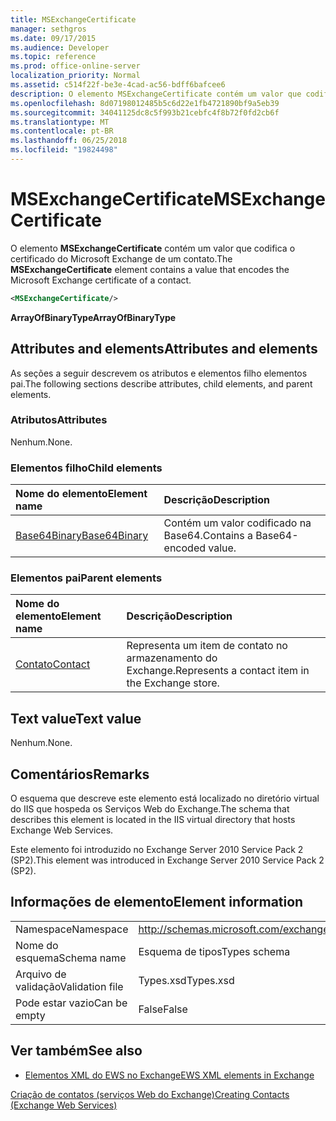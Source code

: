 ```yaml
---
title: MSExchangeCertificate
manager: sethgros
ms.date: 09/17/2015
ms.audience: Developer
ms.topic: reference
ms.prod: office-online-server
localization_priority: Normal
ms.assetid: c514f22f-be3e-4cad-ac56-bdff6bafcee6
description: O elemento MSExchangeCertificate contém um valor que codifica o certificado do Microsoft Exchange de um contato.
ms.openlocfilehash: 8d07198012485b5c6d22e1fb4721890bf9a5eb39
ms.sourcegitcommit: 34041125dc8c5f993b21cebfc4f8b72f0fd2cb6f
ms.translationtype: MT
ms.contentlocale: pt-BR
ms.lasthandoff: 06/25/2018
ms.locfileid: "19824498"
---
```

# <a name="msexchangecertificate"></a><span data-ttu-id="0fcbf-103">MSExchangeCertificate</span><span class="sxs-lookup"><span data-stu-id="0fcbf-103">MSExchangeCertificate</span></span>

<span data-ttu-id="0fcbf-104">O elemento **MSExchangeCertificate** contém um valor que codifica o certificado do Microsoft Exchange de um contato.</span><span class="sxs-lookup"><span data-stu-id="0fcbf-104">The **MSExchangeCertificate** element contains a value that encodes the Microsoft Exchange certificate of a contact.</span></span> 
  
```XML
<MSExchangeCertificate/>
```

 <span data-ttu-id="0fcbf-105">**ArrayOfBinaryType**</span><span class="sxs-lookup"><span data-stu-id="0fcbf-105">**ArrayOfBinaryType**</span></span>
## <a name="attributes-and-elements"></a><span data-ttu-id="0fcbf-106">Attributes and elements</span><span class="sxs-lookup"><span data-stu-id="0fcbf-106">Attributes and elements</span></span>

<span data-ttu-id="0fcbf-107">As seções a seguir descrevem os atributos e elementos filho elementos pai.</span><span class="sxs-lookup"><span data-stu-id="0fcbf-107">The following sections describe attributes, child elements, and parent elements.</span></span>
  
### <a name="attributes"></a><span data-ttu-id="0fcbf-108">Atributos</span><span class="sxs-lookup"><span data-stu-id="0fcbf-108">Attributes</span></span>

<span data-ttu-id="0fcbf-109">Nenhum.</span><span class="sxs-lookup"><span data-stu-id="0fcbf-109">None.</span></span>
  
### <a name="child-elements"></a><span data-ttu-id="0fcbf-110">Elementos filho</span><span class="sxs-lookup"><span data-stu-id="0fcbf-110">Child elements</span></span>

|<span data-ttu-id="0fcbf-111">**Nome do elemento**</span><span class="sxs-lookup"><span data-stu-id="0fcbf-111">**Element name**</span></span>|<span data-ttu-id="0fcbf-112">**Descrição**</span><span class="sxs-lookup"><span data-stu-id="0fcbf-112">**Description**</span></span>|
|:-----|:-----|
|[<span data-ttu-id="0fcbf-113">Base64Binary</span><span class="sxs-lookup"><span data-stu-id="0fcbf-113">Base64Binary</span></span>](base64binary.md) <br/> |<span data-ttu-id="0fcbf-114">Contém um valor codificado na Base64.</span><span class="sxs-lookup"><span data-stu-id="0fcbf-114">Contains a Base64-encoded value.</span></span>  <br/> |
   
### <a name="parent-elements"></a><span data-ttu-id="0fcbf-115">Elementos pai</span><span class="sxs-lookup"><span data-stu-id="0fcbf-115">Parent elements</span></span>

|<span data-ttu-id="0fcbf-116">**Nome do elemento**</span><span class="sxs-lookup"><span data-stu-id="0fcbf-116">**Element name**</span></span>|<span data-ttu-id="0fcbf-117">**Descrição**</span><span class="sxs-lookup"><span data-stu-id="0fcbf-117">**Description**</span></span>|
|:-----|:-----|
|[<span data-ttu-id="0fcbf-118">Contato</span><span class="sxs-lookup"><span data-stu-id="0fcbf-118">Contact</span></span>](contact.md) <br/> |<span data-ttu-id="0fcbf-119">Representa um item de contato no armazenamento do Exchange.</span><span class="sxs-lookup"><span data-stu-id="0fcbf-119">Represents a contact item in the Exchange store.</span></span>  <br/> |
   
## <a name="text-value"></a><span data-ttu-id="0fcbf-120">Text value</span><span class="sxs-lookup"><span data-stu-id="0fcbf-120">Text value</span></span>

<span data-ttu-id="0fcbf-121">Nenhum.</span><span class="sxs-lookup"><span data-stu-id="0fcbf-121">None.</span></span>
  
## <a name="remarks"></a><span data-ttu-id="0fcbf-122">Comentários</span><span class="sxs-lookup"><span data-stu-id="0fcbf-122">Remarks</span></span>

<span data-ttu-id="0fcbf-123">O esquema que descreve este elemento está localizado no diretório virtual do IIS que hospeda os Serviços Web do Exchange.</span><span class="sxs-lookup"><span data-stu-id="0fcbf-123">The schema that describes this element is located in the IIS virtual directory that hosts Exchange Web Services.</span></span>
  
<span data-ttu-id="0fcbf-124">Este elemento foi introduzido no Exchange Server 2010 Service Pack 2 (SP2).</span><span class="sxs-lookup"><span data-stu-id="0fcbf-124">This element was introduced in Exchange Server 2010 Service Pack 2 (SP2).</span></span>
  
## <a name="element-information"></a><span data-ttu-id="0fcbf-125">Informações de elemento</span><span class="sxs-lookup"><span data-stu-id="0fcbf-125">Element information</span></span>

|||
|:-----|:-----|
|<span data-ttu-id="0fcbf-126">Namespace</span><span class="sxs-lookup"><span data-stu-id="0fcbf-126">Namespace</span></span>  <br/> |http://schemas.microsoft.com/exchange/services/2006/types  <br/> |
|<span data-ttu-id="0fcbf-127">Nome do esquema</span><span class="sxs-lookup"><span data-stu-id="0fcbf-127">Schema name</span></span>  <br/> |<span data-ttu-id="0fcbf-128">Esquema de tipos</span><span class="sxs-lookup"><span data-stu-id="0fcbf-128">Types schema</span></span>  <br/> |
|<span data-ttu-id="0fcbf-129">Arquivo de validação</span><span class="sxs-lookup"><span data-stu-id="0fcbf-129">Validation file</span></span>  <br/> |<span data-ttu-id="0fcbf-130">Types.xsd</span><span class="sxs-lookup"><span data-stu-id="0fcbf-130">Types.xsd</span></span>  <br/> |
|<span data-ttu-id="0fcbf-131">Pode estar vazio</span><span class="sxs-lookup"><span data-stu-id="0fcbf-131">Can be empty</span></span>  <br/> |<span data-ttu-id="0fcbf-132">False</span><span class="sxs-lookup"><span data-stu-id="0fcbf-132">False</span></span>  <br/> |
   
## <a name="see-also"></a><span data-ttu-id="0fcbf-133">Ver também</span><span class="sxs-lookup"><span data-stu-id="0fcbf-133">See also</span></span>



- [<span data-ttu-id="0fcbf-134">Elementos XML do EWS no Exchange</span><span class="sxs-lookup"><span data-stu-id="0fcbf-134">EWS XML elements in Exchange</span></span>](ews-xml-elements-in-exchange.md)


[<span data-ttu-id="0fcbf-135">Criação de contatos (serviços Web do Exchange)</span><span class="sxs-lookup"><span data-stu-id="0fcbf-135">Creating Contacts (Exchange Web Services)</span></span>](http://msdn.microsoft.com/library/4845917e-70d1-481c-bbd7-011ec6571789%28Office.15%29.aspx)

